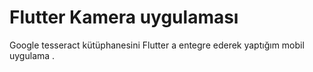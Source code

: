 # Flutter Kamera uygulaması  
Google tesseract kütüphanesini Flutter a entegre  ederek yaptığım mobil uygulama . 


